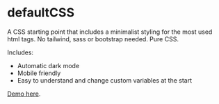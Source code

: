 # defaultCSS
A CSS starting point that includes a minimalist styling for the most used html tags.
No tailwind, sass or bootstrap needed. Pure CSS.

Includes:
- Automatic dark mode
- Mobile friendly
- Easy to understand and change custom variables at the start

[Demo here](https://janbsc4.github.io/defaultCSS/).